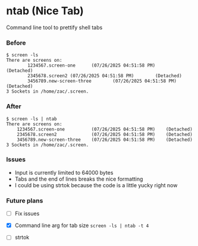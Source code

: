 # ntab (Nice Tab)
Command line tool to prettify shell tabs

### Before
```
$ screen -ls
There are screens on:
        1234567.screen-one      (07/26/2025 04:51:58 PM)        (Detached)
        2345678.screen2 (07/26/2025 04:51:58 PM)        (Detached)
        3456789.new-screen-three        (07/26/2025 04:51:58 PM)        (Detached)
3 Sockets in /home/zac/.screen.
```

### After
```
$ screen -ls | ntab
There are screens on:
    1234567.screen-one          (07/26/2025 04:51:58 PM)    (Detached)
    2345678.screen2             (07/26/2025 04:51:58 PM)    (Detached)
    3456789.new-screen-three    (07/26/2025 04:51:58 PM)    (Detached)
3 Sockets in /home/zac/.screen.
```

### Issues

- Input is currently limited to 64000 bytes
- Tabs and the end of lines breaks the nice formatting
- I could be using strtok because the code is a little yucky right now

### Future plans
- [ ] Fix issues
- [x] Command line arg for tab size `screen -ls | ntab -t 4`
- [ ] strtok

